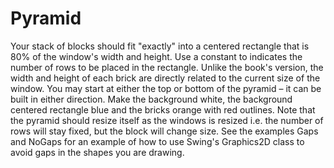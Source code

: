 # Pyramid
Your stack of blocks should fit "exactly" into a centered rectangle that is 80% of the window's width and height. Use a constant to indicates the number of rows to be placed in the rectangle. Unlike the book's version, the width and height of each brick are directly related to the current size of the window. You may start at either the top or bottom of the pyramid – it can be built in either direction. Make the background white, the background centered rectangle blue and the bricks orange with red outlines. Note that the pyramid should resize itself as the windows is resized i.e. the number of rows will stay fixed, but the block will change size. See the examples Gaps and NoGaps for an example of how to use Swing's Graphics2D class to avoid gaps in the shapes you are drawing.
